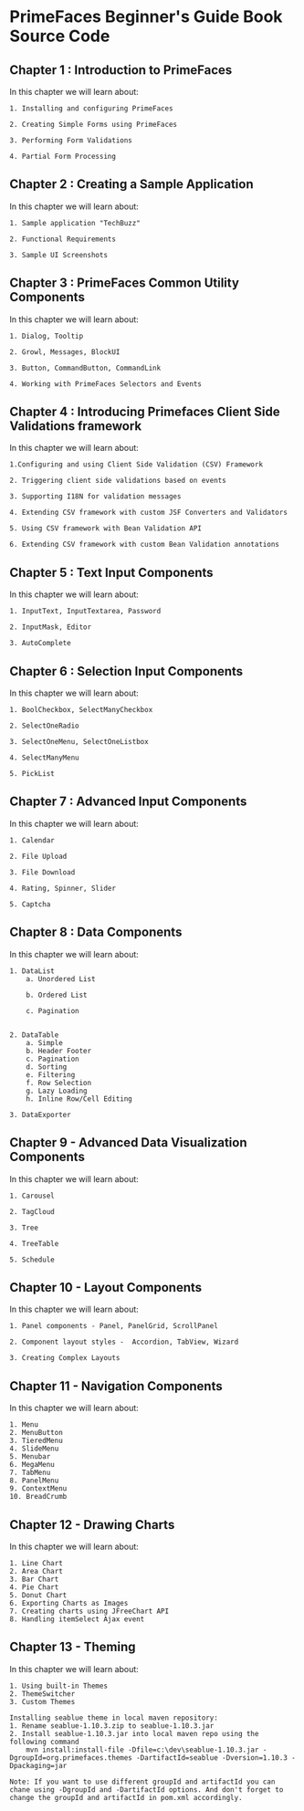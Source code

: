 PrimeFaces Beginner's Guide Book Source Code
============================================


Chapter 1 : Introduction to PrimeFaces
---------------------------------------
In this chapter we will learn about:

	1. Installing and configuring PrimeFaces
	
	2. Creating Simple Forms using PrimeFaces
	
	3. Performing Form Validations
	
	4. Partial Form Processing
	

Chapter 2 : Creating a Sample Application
-----------------------------------------
In this chapter we will learn about:

	1. Sample application "TechBuzz"
	
	2. Functional Requirements
	
	3. Sample UI Screenshots
	

Chapter 3 : PrimeFaces Common Utility Components
------------------------------------------------
In this chapter we will learn about:

	1. Dialog, Tooltip
	
	2. Growl, Messages, BlockUI
	
	3. Button, CommandButton, CommandLink
	
	4. Working with PrimeFaces Selectors and Events
	

Chapter 4 : Introducing Primefaces Client Side Validations framework
---------------------------------------------------------------------
In this chapter we will learn about:

	1.Configuring and using Client Side Validation (CSV) Framework
	
	2. Triggering client side validations based on events
	
	3. Supporting I18N for validation messages
	
	4. Extending CSV framework with custom JSF Converters and Validators
	
	5. Using CSV framework with Bean Validation API
	
	6. Extending CSV framework with custom Bean Validation annotations
	

Chapter 5 : Text Input Components
---------------------------------
In this chapter we will learn about:

	1. InputText, InputTextarea, Password
	
	2. InputMask, Editor
	
	3. AutoComplete
	

Chapter 6 : Selection Input Components
--------------------------------------
In this chapter we will learn about:

	1. BoolCheckbox, SelectManyCheckbox
	
	2. SelectOneRadio 
	
	3. SelectOneMenu, SelectOneListbox
	
	4. SelectManyMenu
	
	5. PickList
	

Chapter 7 : Advanced Input Components
--------------------------------------
In this chapter we will learn about:

	1. Calendar
	
	2. File Upload
	
	3. File Download
	
	4. Rating, Spinner, Slider
	
	5. Captcha
	

Chapter 8 : Data Components
----------------------------
In this chapter we will learn about:

	1. DataList
		a. Unordered List
		
		b. Ordered List
		
		c. Pagination
		

	2. DataTable
		a. Simple
		b. Header Footer
		c. Pagination
		d. Sorting
		e. Filtering
		f. Row Selection
		g. Lazy Loading
		h. Inline Row/Cell Editing

	3. DataExporter
	

Chapter 9 - Advanced Data Visualization Components
---------------------------------------------------
In this chapter we will learn about:

	1. Carousel
	
	2. TagCloud
	
	3. Tree
	
	4. TreeTable
	
	5. Schedule
	
	
Chapter 10 - Layout Components
-------------------------------
In this chapter we will learn about:

	1. Panel components - Panel, PanelGrid, ScrollPanel
	
	2. Component layout styles -  Accordion, TabView, Wizard
	
	3. Creating Complex Layouts
	
	
Chapter 11 - Navigation Components
------------------------------------
In this chapter we will learn about:
	
	1. Menu
	2. MenuButton
	3. TieredMenu
	4. SlideMenu
	5. Menubar
	6. MegaMenu
	7. TabMenu
	8. PanelMenu
	9. ContextMenu
	10. BreadCrumb
	
Chapter 12 - Drawing Charts
-----------------------------
In this chapter we will learn about:
	
	1. Line Chart 
	2. Area Chart
	3. Bar Chart
	4. Pie Chart
	5. Donut Chart
	6. Exporting Charts as Images
	7. Creating charts using JFreeChart API
	8. Handling itemSelect Ajax event

Chapter 13 - Theming
----------------------
In this chapter we will learn about:
	
	1. Using built-in Themes
	2. ThemeSwitcher
	3. Custom Themes
	
	Installing seablue theme in local maven repository:
	1. Rename seablue-1.10.3.zip to seablue-1.10.3.jar
	2. Install seablue-1.10.3.jar into local maven repo using the following command	
		mvn install:install-file -Dfile=c:\dev\seablue-1.10.3.jar -DgroupId=org.primefaces.themes -DartifactId=seablue -Dversion=1.10.3 -Dpackaging=jar
		
	Note: If you want to use different groupId and artifactId you can chane using -DgroupId and -DartifactId options. And don't forget to change the groupId and artifactId in pom.xml accordingly.
	
